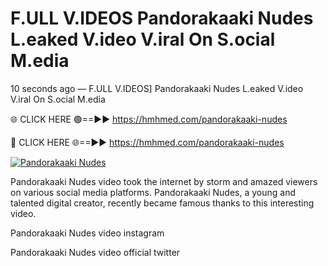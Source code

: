 # F.ULL V.IDEOS Pandorakaaki Nudes L.eaked V.ideo V.iral On S.ocial M.edia

10 seconds ago — F.ULL V.IDEOS] Pandorakaaki Nudes L.eaked V.ideo V.iral On S.ocial M.edia

🌐 CLICK HERE 🟢==►► https://hmhmed.com/pandorakaaki-nudes

🔴 CLICK HERE 🌐==►► https://hmhmed.com/pandorakaaki-nudes

[![Pandorakaaki Nudes](https://i.imgur.com/dJHk4Zq.gif)](https://hmhmed.com/pandorakaaki-nudes)

Pandorakaaki Nudes video took the internet by storm and amazed viewers on various social media platforms. Pandorakaaki Nudes, a young and talented digital creator, recently became famous thanks to this interesting video.

Pandorakaaki Nudes video instagram

Pandorakaaki Nudes video official twitter